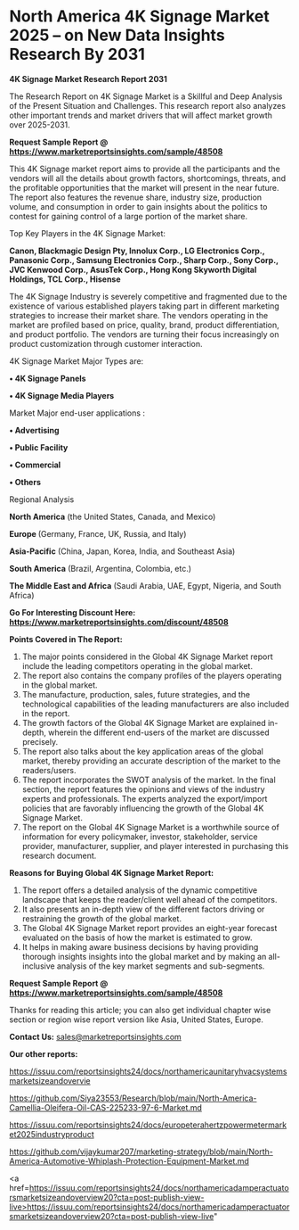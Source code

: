 # North America 4K Signage Market 2025 – on New Data Insights Research By 2031

<strong>4K Signage Market Research Report 2031</strong>

The Research Report on 4K Signage Market is a Skillful and Deep Analysis of the Present Situation and Challenges. This research report also analyzes other important trends and market drivers that will affect market growth over 2025-2031.

<strong>Request Sample Report @ <a href=https://www.marketreportsinsights.com/sample/48508>https://www.marketreportsinsights.com/sample/48508</a></strong>

This 4K Signage market report aims to provide all the participants and the vendors will all the details about growth factors, shortcomings, threats, and the profitable opportunities that the market will present in the near future. The report also features the revenue share, industry size, production volume, and consumption in order to gain insights about the politics to contest for gaining control of a large portion of the market share.

Top Key Players in the 4K Signage Market:

<strong>Canon, Blackmagic Design Pty, Innolux Corp., LG Electronics Corp., Panasonic Corp., Samsung Electronics Corp., Sharp Corp., Sony Corp., JVC Kenwood Corp., AsusTek Corp., Hong Kong Skyworth Digital Holdings, TCL Corp., Hisense</strong>

The 4K Signage Industry is severely competitive and fragmented due to the existence of various established players taking part in different marketing strategies to increase their market share. The vendors operating in the market are profiled based on price, quality, brand, product differentiation, and product portfolio. The vendors are turning their focus increasingly on product customization through customer interaction.

4K Signage Market Major Types are:

<strong>•  4K Signage Panels

•  4K Signage Media Players</strong>

Market Major end-user applications :

<strong>•  Advertising

•  Public Facility

•  Commercial

•  Others</strong>

Regional Analysis

</u><strong><b>North America</b></strong> (the United States, Canada, and Mexico)

<strong><b>Europe </b></strong>(Germany, France, UK, Russia, and Italy)

<strong><b>Asia-Pacific</b></strong> (China, Japan, Korea, India, and Southeast Asia)

<strong><b>South America</b></strong> (Brazil, Argentina, Colombia, etc.)

<strong><b>The Middle East and Africa</b></strong> (Saudi Arabia, UAE, Egypt, Nigeria, and South Africa)

<strong>Go For Interesting Discount Here: <a href=https://www.marketreportsinsights.com/discount/48508>https://www.marketreportsinsights.com/discount/48508</a></strong>

<strong>Points Covered in The Report:</strong>
<ol>
  <li>The major points considered in the Global 4K Signage Market report include the leading competitors operating in the global market.</li>
  <li>The report also contains the company profiles of the players operating in the global market.</li>
  <li>The manufacture, production, sales, future strategies, and the technological capabilities of the leading manufacturers are also included in the report.</li>
  <li>The growth factors of the Global 4K Signage Market are explained in-depth, wherein the different end-users of the market are discussed precisely.</li>
  <li>The report also talks about the key application areas of the global market, thereby providing an accurate description of the market to the readers/users.</li>
  <li>The report incorporates the SWOT analysis of the market. In the final section, the report features the opinions and views of the industry experts and professionals. The experts analyzed the export/import policies that are favorably influencing the growth of the Global 4K Signage Market.</li>
  <li>The report on the Global 4K Signage Market is a worthwhile source of information for every policymaker, investor, stakeholder, service provider, manufacturer, supplier, and player interested in purchasing this research document.</li>
</ol>
<strong>Reasons for Buying Global 4K Signage Market Report:</strong>

<ol>
  <li>The report offers a detailed analysis of the dynamic competitive landscape that keeps the reader/client well ahead of the competitors.</li>
  <li>It also presents an in-depth view of the different factors driving or restraining the growth of the global market.</li>
  <li>The Global 4K Signage Market report provides an eight-year forecast evaluated on the basis of how the market is estimated to grow.</li>
  <li>It helps in making aware business decisions by having providing thorough insights insights into the global market and by making an all-inclusive analysis of the key market segments and sub-segments.</li>
</ol>
<strong>Request Sample Report @ <a href=https://www.marketreportsinsights.com/sample/48508>https://www.marketreportsinsights.com/sample/48508</a></strong>


Thanks for reading this article; you can also get individual chapter wise section or region wise report version like Asia, United States, Europe.

<strong>Contact Us:</strong>
sales@marketreportsinsights.com

<strong>Our other reports:</strong>

<a href=https://issuu.com/reportsinsights24/docs/northamericaunitaryhvacsystemsmarketsizeandovervie>https://issuu.com/reportsinsights24/docs/northamericaunitaryhvacsystemsmarketsizeandovervie</a>

<a href=https://github.com/Siya23553/Research/blob/main/North-America-Camellia-Oleifera-Oil-CAS-225233-97-6-Market.md>https://github.com/Siya23553/Research/blob/main/North-America-Camellia-Oleifera-Oil-CAS-225233-97-6-Market.md</a>

<a href=https://issuu.com/reportsinsights24/docs/europeterahertzpowermetermarket2025industryproduct>https://issuu.com/reportsinsights24/docs/europeterahertzpowermetermarket2025industryproduct</a>

<a href=https://github.com/vijaykumar207/marketing-strategy/blob/main/North-America-Automotive-Whiplash-Protection-Equipment-Market.md>https://github.com/vijaykumar207/marketing-strategy/blob/main/North-America-Automotive-Whiplash-Protection-Equipment-Market.md</a>

<a href=https://issuu.com/reportsinsights24/docs/northamericadamperactuatorsmarketsizeandoverview20?cta=post-publish-view-live>https://issuu.com/reportsinsights24/docs/northamericadamperactuatorsmarketsizeandoverview20?cta=post-publish-view-live</a>"
